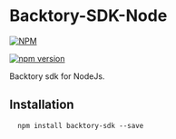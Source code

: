 # Backtory-SDK-Node

[![NPM](https://nodei.co/npm/backtory-sdk.png)](https://nodei.co/npm/backtory-sdk/)

[![npm version](https://badge.fury.io/js/backtory-sdk.svg)](https://badge.fury.io/js/backtory-sdk)

Backtory sdk for NodeJs.


## Installation

```shell
  npm install backtory-sdk --save
```


